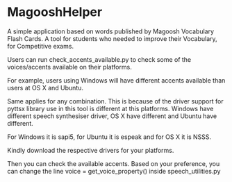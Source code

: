 # MagooshHelper

A simple application based on words published by Magoosh Vocabulary Flash Cards.
A tool for students who needed to improve their Vocabulary, for Competitive exams.

Users can run check_accents_available.py to check some of the voices/accents available on their platforms.

For example, users using Windows will have different accents available than users at OS X and Ubuntu.

Same applies for any combination. This is because of the driver support for pyttsx library use in this tool is different at this platforms.
Windows have different speech synthesiser driver, OS X have different and Ubuntu have different.

For Windows it is sapi5, for Ubuntu it is espeak and for OS X it is NSSS.

Kindly download the respective drivers for your platforms.

Then you can check the available accents.
Based on your preference, you can change the line voice = get_voice_property() inside speech_utilities.py
